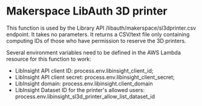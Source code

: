 # Makerspace LibAuth 3D printer
This function is used by the Library API /libauth/makerspace/sl3dprinter.csv  endpoint. It takes no parameters. It returns a CSV/text file only containing computing IDs of those who have permission to reserve the 3D printers.

Several environment variables need to be defined in the AWS Lambda resource for this function to work:
- LibInsight API client ID: process.env.libinsight_client_id;
- LibInsight API client secret: process.env.libinsight_client_secret;
- LibInsight domain: process.env.libinsight.client_domain
- LibInsight Dataset ID for the printer's allowed users: process.env.libinsight_sl3d_printer_allow_list_dataset_id

